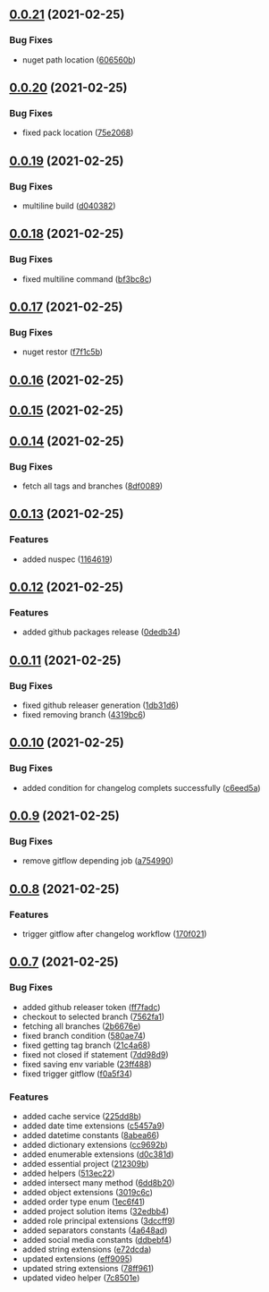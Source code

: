 <a name="0.0.21"></a>
## [0.0.21](https://github.com/thecogworks/cog-essentials/compare/0.0.20...0.0.21) (2021-02-25)


### Bug Fixes

* nuget path location ([606560b](https://github.com/thecogworks/cog-essentials/commit/606560b))



<a name="0.0.20"></a>
## [0.0.20](https://github.com/thecogworks/cog-essentials/compare/0.0.19...0.0.20) (2021-02-25)


### Bug Fixes

* fixed pack location ([75e2068](https://github.com/thecogworks/cog-essentials/commit/75e2068))



<a name="0.0.19"></a>
## [0.0.19](https://github.com/thecogworks/cog-essentials/compare/0.0.18...0.0.19) (2021-02-25)


### Bug Fixes

* multiline build ([d040382](https://github.com/thecogworks/cog-essentials/commit/d040382))



<a name="0.0.18"></a>
## [0.0.18](https://github.com/thecogworks/cog-essentials/compare/0.0.17...0.0.18) (2021-02-25)


### Bug Fixes

* fixed multiline command ([bf3bc8c](https://github.com/thecogworks/cog-essentials/commit/bf3bc8c))



<a name="0.0.17"></a>
## [0.0.17](https://github.com/thecogworks/cog-essentials/compare/0.0.16...0.0.17) (2021-02-25)


### Bug Fixes

* nuget restor ([f7f1c5b](https://github.com/thecogworks/cog-essentials/commit/f7f1c5b))



<a name="0.0.16"></a>
## [0.0.16](https://github.com/thecogworks/cog-essentials/compare/0.0.15...0.0.16) (2021-02-25)



<a name="0.0.15"></a>
## [0.0.15](https://github.com/thecogworks/cog-essentials/compare/0.0.14...0.0.15) (2021-02-25)



<a name="0.0.14"></a>
## [0.0.14](https://github.com/thecogworks/cog-essentials/compare/0.0.13...0.0.14) (2021-02-25)


### Bug Fixes

* fetch all tags and branches ([8df0089](https://github.com/thecogworks/cog-essentials/commit/8df0089))



<a name="0.0.13"></a>
## [0.0.13](https://github.com/thecogworks/cog-essentials/compare/0.0.12...0.0.13) (2021-02-25)


### Features

* added nuspec ([1164619](https://github.com/thecogworks/cog-essentials/commit/1164619))



<a name="0.0.12"></a>
## [0.0.12](https://github.com/thecogworks/cog-essentials/compare/0.0.11...0.0.12) (2021-02-25)


### Features

* added github packages release ([0dedb34](https://github.com/thecogworks/cog-essentials/commit/0dedb34))



<a name="0.0.11"></a>
## [0.0.11](https://github.com/thecogworks/cog-essentials/compare/0.0.10...0.0.11) (2021-02-25)


### Bug Fixes

* fixed github releaser generation ([1db31d6](https://github.com/thecogworks/cog-essentials/commit/1db31d6))
* fixed removing branch ([4319bc6](https://github.com/thecogworks/cog-essentials/commit/4319bc6))



<a name="0.0.10"></a>
## [0.0.10](https://github.com/thecogworks/cog-essentials/compare/0.0.9...0.0.10) (2021-02-25)


### Bug Fixes

* added condition for changelog complets successfully ([c6eed5a](https://github.com/thecogworks/cog-essentials/commit/c6eed5a))



<a name="0.0.9"></a>
## [0.0.9](https://github.com/thecogworks/cog-essentials/compare/0.0.8...0.0.9) (2021-02-25)


### Bug Fixes

* remove gitflow depending job ([a754990](https://github.com/thecogworks/cog-essentials/commit/a754990))



<a name="0.0.8"></a>
## [0.0.8](https://github.com/thecogworks/cog-essentials/compare/0.0.7...0.0.8) (2021-02-25)


### Features

* trigger gitflow after changelog workflow ([170f021](https://github.com/thecogworks/cog-essentials/commit/170f021))



<a name="0.0.7"></a>
## [0.0.7](https://github.com/thecogworks/cog-essentials/compare/212309b...0.0.7) (2021-02-25)


### Bug Fixes

* added github releaser token ([ff7fadc](https://github.com/thecogworks/cog-essentials/commit/ff7fadc))
* checkout to selected branch ([7562fa1](https://github.com/thecogworks/cog-essentials/commit/7562fa1))
* fetching all branches ([2b6676e](https://github.com/thecogworks/cog-essentials/commit/2b6676e))
* fixed branch condition ([580ae74](https://github.com/thecogworks/cog-essentials/commit/580ae74))
* fixed getting tag branch ([21c4a68](https://github.com/thecogworks/cog-essentials/commit/21c4a68))
* fixed not closed if statement ([7dd98d9](https://github.com/thecogworks/cog-essentials/commit/7dd98d9))
* fixed saving env variable ([23ff488](https://github.com/thecogworks/cog-essentials/commit/23ff488))
* fixed trigger gitflow ([f0a5f34](https://github.com/thecogworks/cog-essentials/commit/f0a5f34))


### Features

* added cache service ([225dd8b](https://github.com/thecogworks/cog-essentials/commit/225dd8b))
* added date time extensions ([c5457a9](https://github.com/thecogworks/cog-essentials/commit/c5457a9))
* added datetime constants ([8abea66](https://github.com/thecogworks/cog-essentials/commit/8abea66))
* added dictionary extensions ([cc9692b](https://github.com/thecogworks/cog-essentials/commit/cc9692b))
* added enumerable extensions ([d0c381d](https://github.com/thecogworks/cog-essentials/commit/d0c381d))
* added essential project ([212309b](https://github.com/thecogworks/cog-essentials/commit/212309b))
* added helpers ([513ec22](https://github.com/thecogworks/cog-essentials/commit/513ec22))
* added intersect many method ([6dd8b20](https://github.com/thecogworks/cog-essentials/commit/6dd8b20))
* added object extensions ([3019c6c](https://github.com/thecogworks/cog-essentials/commit/3019c6c))
* added order type enum ([1ec6f41](https://github.com/thecogworks/cog-essentials/commit/1ec6f41))
* added project solution items ([32edbb4](https://github.com/thecogworks/cog-essentials/commit/32edbb4))
* added role principal extensions ([3dccff9](https://github.com/thecogworks/cog-essentials/commit/3dccff9))
* added separators constants ([4a648ad](https://github.com/thecogworks/cog-essentials/commit/4a648ad))
* added social media constants ([ddbebf4](https://github.com/thecogworks/cog-essentials/commit/ddbebf4))
* added string extensions ([e72dcda](https://github.com/thecogworks/cog-essentials/commit/e72dcda))
* updated extensions ([eff9095](https://github.com/thecogworks/cog-essentials/commit/eff9095))
* updated string extensions ([78ff961](https://github.com/thecogworks/cog-essentials/commit/78ff961))
* updated video helper ([7c8501e](https://github.com/thecogworks/cog-essentials/commit/7c8501e))



